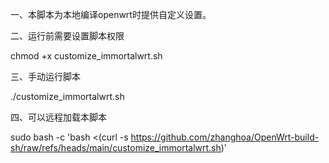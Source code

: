 一、本脚本为本地编译openwrt时提供自定义设置。

二、运行前需要设置脚本权限

chmod +x customize_immortalwrt.sh

三、手动运行脚本

./customize_immortalwrt.sh

四、可以远程加载本脚本

sudo bash -c 'bash <(curl -s https://github.com/zhanghoa/OpenWrt-build-sh/raw/refs/heads/main/customize_immortalwrt.sh)'
